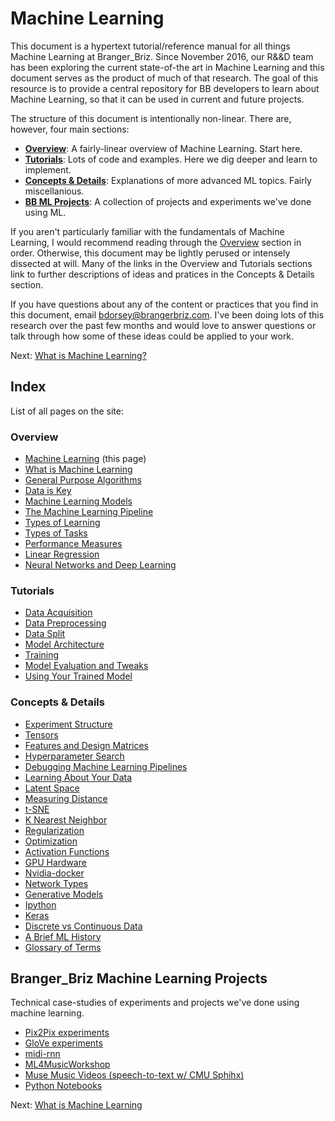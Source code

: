 # Machine Learning

This document is a hypertext tutorial/reference manual for all things Machine Learning at Branger_Briz. Since November 2016, our R&&D team has been exploring the current state-of-the art in Machine Learning and this document serves as the product of much of that research. The goal of this resource is to provide a central repository for BB developers to learn about Machine Learning, so that it can be used in current and future projects.

The structure of this document is intentionally non-linear. There are, however, four main sections:

- [**Overview**](#overview): A fairly-linear overview of Machine Learning. Start here. 
- [**Tutorials**](#tutorials): Lots of code and examples. Here we dig deeper and learn to implement.
- [**Concepts & Details**](#): Explanations of more advanced ML topics. Fairly miscellanious.
- [**BB ML Projects**](#Branger_Briz-Machine-Learning-Projects): A collection of projects and experiments we've done using ML.

If you aren't particularly familiar with the fundamentals of Machine Learning, I would recommend reading through the [Overview](#overview) section in order. Otherwise, this document may be lightly perused or intensely dissected at will. Many of the links in the Overview and Tutorials sections link to further descriptions of ideas and pratices in the Concepts & Details section.

If you have questions about any of the content or practices that you find in this document, email <bdorsey@brangerbriz.com>. I've been doing lots of this research over the past few months and would love to answer questions or talk through how some of these ideas could be applied to your work. 

Next: [What is Machine Learning?](what-is-machine-learning.html)

## Index

List of all pages on the site:

### Overview

- [Machine Learning](index.html) (this page)
- [What is Machine Learning](what-is-machine-learning.html)
- [General Purpose Algorithms](general-purpose-algorithms.html)
- [Data is Key](data-is-key.html)
- [Machine Learning Models](machine-learning-models.html)
- [The Machine Learning Pipeline](the-ml-pipeline.html)
- [Types of Learning](types-of-learning.html)
- [Types of Tasks](types-of-tasks.html)
- [Performance Measures](performance-measures.html)
- [Linear Regression](linear-regression.html)
- [Neural Networks and Deep Learning](neural-networks-and-deep-learning.html)

### Tutorials

- [Data Acquisition](data-acquisition.html)
- [Data Preprocessing](data-preprocessing.html)
- [Data Split](data-split.html)
- [Model Architecture](model-architecture.html)
- [Training](training.html)
- [Model Evaluation and Tweaks](model-evaluation-and-tweaks.html)
- [Using Your Trained Model](using-your-trained-model.html)

### Concepts & Details

- [Experiment Structure](experiment-structure.html)
- [Tensors](tensors.html)
- [Features and Design Matrices](features-and-design-matrices.html)
- [Hyperparameter Search](hyperparameter-search.html)
- [Debugging Machine Learning Pipelines](debugging-ml-pipelines.html)
- [Learning About Your Data](learning-about-your-data.html)
- [Latent Space](latent-space.html)
- [Measuring Distance](measuring-distance.html)
- [t-SNE](t-sne.html)
- [K Nearest Neighbor](knn.html)
- [Regularization](regularization.html)
- [Optimization](optimization.html)
- [Activation Functions](activation-functions.html)
- [GPU Hardware](gpu-hardware.html)
- [Nvidia-docker](nvidia-docker.html)
- [Network Types](network-types.html)
- [Generative Models](generative-models.html)
- [Ipython](ipython.html)
- [Keras](keras.html)
- [Discrete vs Continuous Data](discrete-vs-continuous-data.html)
- [A Brief ML History](a-brief-ml-history.html)
- [Glossary of Terms](glossary-of-terms.html)

## Branger_Briz Machine Learning Projects

Technical case-studies of experiments and projects we've done using machine learning.

- [Pix2Pix experiments](pix2pix-experiments.html)
- [GloVe experiments](glove-experiments.html)
- [midi-rnn](midi-rnn.html)
- [ML4MusicWorkshop](ml4musicworkshop.html)
- [Muse Music Videos (speech-to-text w/ CMU Sphihx)](muse-music-videos.html)
- [Python Notebooks](bb-python-notebooks.html)

Next: [What is Machine Learning](what-is-machine-learning.html)
